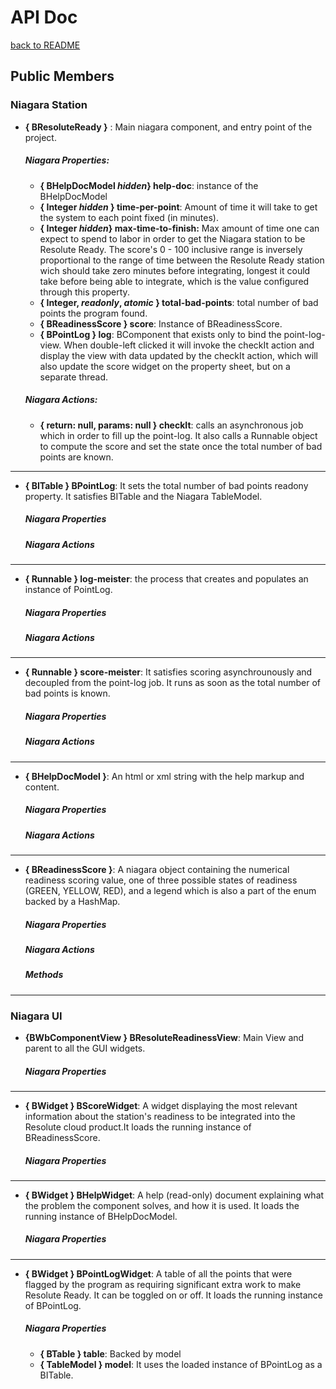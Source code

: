 # API Doc
[back to README](README.md)
## Public Members
  ### Niagara Station
  - **{ BResoluteReady }** : Main niagara component, and entry point of the project.
    ##### Niagara Properties:
    - **{ BHelpDocModel *hidden*} help-doc**: instance of the BHelpDocModel
    - **{ Integer *hidden* } time-per-point**: Amount of time it will take to 
    get the system to each point fixed (in minutes).                
    - **{ Integer *hidden*} max-time-to-finish:** Max amount of time one can expect to
    spend to labor in order to get the Niagara station to be Resolute 
    Ready. The score's 0 - 100 inclusive range is inversely proportional to
    the range of time between the Resolute Ready station wich should take zero
    minutes before integrating, longest it could take before being able to
    integrate, which is the value configured through this property.     
    - **{ Integer, *readonly*, *atomic*  } total-bad-points**: total number of bad 
    points the program found.       
    - **{ BReadinessScore } score**:  Instance of BReadinessScore.
    - **{ BPointLog } log**: BComponent that exists only to bind the point-log-view. 
    When double-left clicked it will invoke the checkIt action and display the view
    with data updated by the checkIt action, which will also update the score
    widget on the property sheet, but on a separate thread.  
    ##### Niagara Actions:
    - **{ return: null, params: null } checkIt**: calls an asynchronous job which in 
    order to fill up the point-log. It also calls a Runnable object to compute the score
    and set the state once the total number of bad points are known. 
---
  - **{ BITable } BPointLog**: It sets the total number of bad points readony property. 
  It satisfies BITable and the Niagara TableModel.
    ##### Niagara Properties
    ##### Niagara Actions
---
  - **{ Runnable } log-meister**: the process that creates and populates an instance of PointLog.
    ##### Niagara Properties
    ##### Niagara Actions 
---  
  - **{ Runnable } score-meister**: It satisfies scoring asynchrounously and decoupled from
    the point-log job. It runs as soon as the total number of bad points is known.
    ##### Niagara Properties
    ##### Niagara Actions
---
  - **{ BHelpDocModel }**: An html or xml string with the help markup and content.
    ##### Niagara Properties
    ##### Niagara Actions
---    
  - **{ BReadinessScore }**: A niagara object containing the numerical readiness scoring value, 
  one of three possible states of readiness (GREEN, YELLOW, RED), and a legend which is also a 
  part of the enum backed by a HashMap.  
    ##### Niagara Properties
    ##### Niagara Actions  
    ##### Methods
---  
  ### Niagara UI
  - **{BWbComponentView } BResoluteReadinessView**: Main View and parent to all the GUI widgets.
    ##### Niagara Properties
---
  - **{ BWidget } BScoreWidget**: A widget displaying the most relevant information about the station's
  readiness to be integrated into the Resolute cloud product.It loads the running instance of BReadinessScore.
    ##### Niagara Properties
---
  - **{ BWidget } BHelpWidget**: A help (read-only) document explaining what the problem the component
  solves, and how it is used. It loads the running instance of BHelpDocModel.
    ##### Niagara Properties
---
  - **{ BWidget } BPointLogWidget**: A table of all the points that were flagged by the program 
  as requiring significant extra work to make Resolute Ready. It can be toggled on or off. It loads 
  the running instance of BPointLog.
    ##### Niagara Properties
    - **{ BTable } table**: Backed by model
    - **{ TableModel } model**: It uses the loaded instance of BPointLog as a BITable.
    